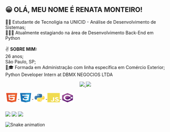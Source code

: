## 😀 OLÁ, MEU NOME É RENATA MONTEIRO!

🧑‍🎓 Estudante de Tecnoligia na UNICID - Análise de Desenvolvimento de Sistemas;<br> 
👜🧑‍💻 Atualmente estagiando na área de Desenvolvimento Back-End em Python<br> 
<br> 
✌️ <b>SOBRE MIM: </b>
<br>
26 anos;<br> 
São Paulo, SP;<br> 
📜🎓 Formada em Administração com linha específica em Comércio Exterior;<br> 
Python Developer Intern at DBMX NEGOCIOS LTDA<br> 

<div align="center">
  <a href="https://github.com/renatamoon">
  <img height="180em" src="https://github-readme-stats.vercel.app/api?username=renatamoon&show_icons=true&theme=calm&include_all_commits=false&count_private=true"/>
  <img height="180em" src="https://github-readme-stats.vercel.app/api/top-langs/?username=renatamoon&layout=compact&langs_count=7&theme=kacho_ga"/>
</div>
  <div style="display: inline_block"><br>
  
  <img align="center" alt="Renata-HTML" height="30" width="40" src="https://raw.githubusercontent.com/devicons/devicon/master/icons/html5/html5-original.svg">
  <img align="center" alt="Renata-CSS" height="30" width="40" src="https://raw.githubusercontent.com/devicons/devicon/master/icons/css3/css3-original.svg">
  <img align="center" alt="Renata-Python" height="30" width="40" src="https://raw.githubusercontent.com/devicons/devicon/master/icons/python/python-original.svg">
  <img align="center" alt="Renata-Js" height="30" width="40" src="https://raw.githubusercontent.com/devicons/devicon/master/icons/javascript/javascript-plain.svg">
  <img align="center" alt="Renata-Csharp" height="30" width="40" src="https://raw.githubusercontent.com/devicons/devicon/master/icons/csharp/csharp-original.svg">
    
    
  </div>
  
  ##
  
<div> 
  <a href="https://instagram.com/recardosso" target="_blank"><img src="https://img.shields.io/badge/-Instagram-%23E4405F?style=for-the-badge&logo=instagram&logoColor=white" target="_blank"></a>
  <a href = "mailto:r.cardoso.monteiro1@gmail.com"><img src="https://img.shields.io/badge/-Gmail-%23333?style=for-the-badge&logo=gmail&logoColor=white" target="_blank"></a>
  <a href="https://www.linkedin.com/in/renata-monteiro-095b59101/" target="_blank"><img src="https://img.shields.io/badge/-LinkedIn-%230077B5?style=for-the-badge&logo=linkedin&logoColor=white" target="_blank"></a> 
 
  ![Snake animation](https://github.com/renatamoon/renatamoon/blob/output/github-contribution-grid-snake.svg)
 
</div>  

